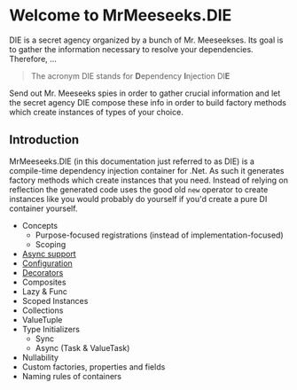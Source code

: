 # Welcome to MrMeeseeks.DIE

DIE is a secret agency organized by a bunch of Mr. Meeseekses. Its goal is to gather the information necessary to resolve your dependencies. Therefore, …

> The acronym DIE stands for **D**ependency **I**njection DI**E**

Send out Mr. Meeseeks spies in order to gather crucial information and let the secret agency DIE compose these info in order to build factory methods which create instances of types of your choice.

## Introduction

MrMeeseeks.DIE (in this documentation just referred to as DIE) is a compile-time dependency injection container for .Net. As such it generates factory methods which create instances that you need. Instead of relying on reflection the generated code uses the good old `new` operator to create instances like you would probably do yourself if you'd create a pure DI container yourself.

- Concepts
    - Purpose-focused registrations (instead of implementation-focused)
    - Scoping
- [Async support](async-support.md)
- [Configuration](configuration.md)
- [Decorators](decorators.md)
- Composites
- Lazy & Func
- Scoped Instances
- Collections
- ValueTuple
- Type Initializers
    - Sync
    - Async (Task & ValueTask)
- Nullability
- Custom factories, properties and fields
- Naming rules of containers